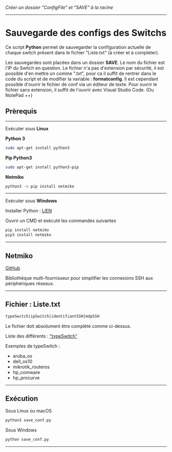 *Créer un dossier "ConfigFile" et "SAVE" à la racine*

---

# Sauvegarde des configs des Switchs

Ce script **Python** permet de sauvegarder la configuration actuelle de chaque switch présent dans le fichier "Liste.txt" (à créer et à completer).

Les sauvegardes sont placées dans un dossier **SAVE**.
Le nom du fichier est l'IP du Switch en question.
Le fichier n'a pas d'extension par sécurité, il est possible d'en mettre un comme ".txt", pour ca il suffit de rentrer dans le code du script et de modifier la variable : **formatconfig**. Il est cependant possible d'ouvrir le fichier de conf via un éditeur de texte.
Pour ouvrir le fichier sans extension, il suffit de l'ouvrir avec Visual Studio Code. (Ou NotePad ++)

## Prèrequis

---
Exécuter sous **Linux**

**Python 3**

```bash
sudo apt-get install python3
```
**Pip Python3**

```bash
sudo apt-get install python3-pip
```
**Netmiko**

```bash
python3 -m pip install netmiko
```
---

Exécuter sous **Windows**

Installer Python : [LIEN](https://www.python.org/downloads/)

Ouvrir un CMD et exécuté les commandes suivantes

```bash
pip install netmiko
pip3 install netmiko
```
---

## Netmiko

[GitHub](https://github.com/ktbyers/netmiko)

Bibliothèque multi-fournisseur pour simplifier les connexions SSH aux périphériques réseaux.

---

## Fichier : Liste.txt

```bash
typeSwitch|ipSwitch|identifiantSSH|mdpSSH
```
Le fichier doit absolument être complété comme ci-dessus.

Liste des différents : ["typeSwitch"](https://github.com/ktbyers/netmiko/blob/master/netmiko/ssh_dispatcher.py#L104)

Exemples de typeSwitch :

- aruba_os
- dell_os10
- mikrotik_routeros
- hp_comware
- hp_procurve

---

## Exécution

Sous Linux ou macOS

```bash
python3 save_conf.py
```

Sous Windows

```bash
python save_conf.py
```
---
